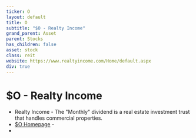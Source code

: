 ```yaml
---
ticker: O
layout: default
title: O
subtitle: "$O - Realty Income"
grand_parent: Asset
parent: Stocks
has_children: false
asset: stock
class: reit
website: https://www.realtyincome.com/Home/default.aspx
div: true
---
```


# $O - Realty Income
- Realty Income - The "Monthly" dividend is a real estate investment trust that handles commercial properties. 
- [$O Homepage](https://www.realtyincome.com/Home/default.aspx) - 
- 